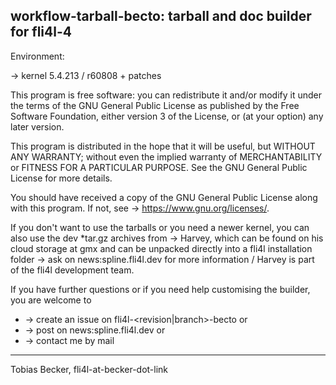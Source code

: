 ## workflow-tarball-becto: tarball and doc builder for fli4l-4 ##

Environment:

→ kernel 5.4.213 / r60808 + patches

This program is free software: you can redistribute it and/or modify it under the terms of the GNU General Public License as published by the Free Software Foundation, either version 3 of the License, or (at your option) any later version.

This program is distributed in the hope that it will be useful, but WITHOUT ANY WARRANTY; without even the implied warranty of MERCHANTABILITY or FITNESS FOR A PARTICULAR PURPOSE. See the GNU General Public License for more details.

You should have received a copy of the GNU General Public License along with this program. If not, see → https://www.gnu.org/licenses/.

If you don't want to use the tarballs or you need a newer kernel, you can also use the dev *tar.gz archives from → Harvey, which can be found on his cloud storage at gmx and can be unpacked directly into a fli4l installation folder → ask on news:spline.fli4l.dev for more information / Harvey is part of the fli4l development team.

If you have further questions or if you need help customising the builder, you are welcome to 

* → create an issue on fli4l-<revision|branch>-becto or 
* → post on news:spline.fli4l.dev or
* → contact me by mail

---
Tobias Becker, fli4l-at-becker-dot-link
